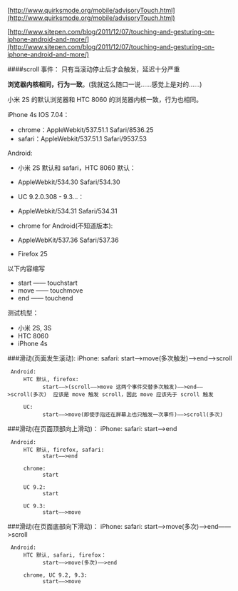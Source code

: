 [http://www.quirksmode.org/mobile/advisoryTouch.html](http://www.quirksmode.org/mobile/advisoryTouch.html)

[http://www.sitepen.com/blog/2011/12/07/touching-and-gesturing-on-iphone-android-and-more/](http://www.sitepen.com/blog/2011/12/07/touching-and-gesturing-on-iphone-android-and-more/)


####scroll 事件：
     只有当滚动停止后才会触发，延迟十分严重


**浏览器内核相同，行为一致**。(我就这么随口一说……感觉上是对的……)

小米 2S 的默认浏览器和 HTC 8060 的浏览器内核一致，行为也相同。

iPhone 4s IOS 7.04：

- chrome：AppleWebkit/537.51.1  Safari/8536.25
- safari：AppleWebkit/537.51.1  Safari/9537.53

Android:

- 小米 2S 默认和 safari，HTC 8060 默认：

 - AppleWebkit/534.30 Safari/534.30

- UC 9.2.0.308 - 9.3...：

 - AppleWebkit/534.31  Safari/534.31

- chrome for Android(不知道版本): 

 - AppleWebKit/537.36 Safari/537.36

- Firefox 25

以下内容缩写

- start —— touchstart
- move —— touchmove
- end —— touchend

测试机型：
- 小米 2S, 3S
- HTC 8060
- iPhone 4s

###滑动(页面发生滚动):
     iPhone:
          safari:
               start——>move(多次触发)——>end——>scroll

	 Android:
	     HTC 默认, firefox:
	           start——>(scroll——>move 这两个事件交替多次触发)——>end——>scroll(多次)  应该是 move 触发 scroll，因此 move 应该先于 scroll 触发
	
	     UC:
	           start——>move(即使手指还在屏幕上也只触发一次事件)——>scroll(多次)

###滑动(在页面顶部向上滑动)：
     iPhone:
          safari:
               start——>end

	 Android:
	     HTC 默认, firefox, safari:
	           start——>end
	          
	     chrome:
	           start
	      
	     UC 9.2:
	           start
	
	     UC 9.3:
	           start——>move

###滑动(在页面底部向下滑动)：
     iPhone:
          safari:
               start——>move(多次)——>end——>scroll
              
	 Android:
	     HTC 默认, safari, firefox：
	           start——>move(多次)——>end
	
	     chrome, UC 9.2, 9.3:
	           start——>move

